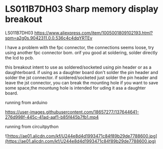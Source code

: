 # LS011B7DH03 Sharp memory display breakout
LS011B7DH03 https://www.aliexpress.com/item/1005001809102193.html?spm=a2g0s.9042311.0.0.536c4c4dqYRTEv

I have a problem with the fpc connector, the connections seems loose, try using another fpc connector bom. orif you good at soldering, solder directly the lcd to pcb.

this breakout intent to use as soldered/socketed using pin header or as a daughterboard. if using as a daughter board don't solder the pin header and solder the jst connector. if soldered/socketed just solder the pin header and leave the jst connector, you can break the mounting hole if you want to save some space,the mountung hole is intended for uding it asa a daughter board.


running from arduino

https://user-images.githubusercontent.com/18657277/137644641-276d998f-445c-41ad-aaf1-b85f445b7fb1.mp4

running from circuitpython

![https://ae01.alicdn.com/kf/U244e8d4d1993471c84f89b29de7788600.jpg](https://ae01.alicdn.com/kf/U244e8d4d1993471c84f89b29de7788600.jpg)
